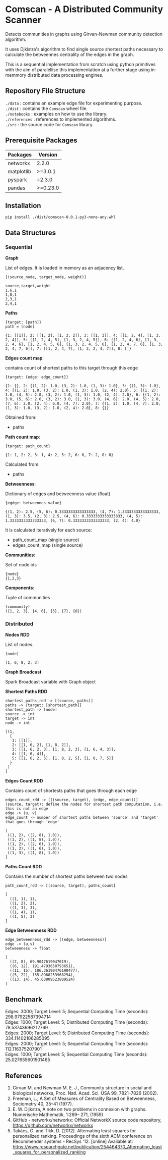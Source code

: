 # Comscan - A Distributed Community Scanner

Detects communities in graphs using Girvan-Newman community detection algorithm. 

It uses Djkistra's algorithm to find single source shortest paths necessary to calculate the betweennes centrality of the edges in the graph.

This is a sequential implementation from scratch using python primitives with the aim of paralellise 
this implementation at a further stage using in-memmory distributed data processing engines.

## Repository File Structure

`./data` : contains an example edge file for experimenting purpose.  
`./dist` : contains the `Comscan` wheel file.  
`./notebooks` : examples on how to use the library.  
`./references` : references to implemented algorithms.   
`./src` : the source code for `Comscan` library.  

## Prerequisite Packages

Packages|Version
---|---
networkx|2.2.0
matplotlib|>=3.0.1
pyspark|=2.3.0
pandas|>=0.23.0

## Installation

`pip install ./dist/comscan-0.0.1-py3-none-any.whl`

## Data Structures

### Sequential

**Graph**

List of edges. It is loaded in memory as an adjacency list.

    [(source_node, target_node, weight)]
    
    source,target,weight
    1,6,1
    1,8,1
    2,3,1
    2,4,1

**Paths**

    {target: [path]}
    path = [node]

    {1: [[1]], 2: [[1, 2], [1, 3, 2]], 3: [[1, 3]], 4: [[1, 2, 4], [1, 3, 2, 4]], 5: [[1, 2, 4, 5], [1, 3, 2, 4, 5]], 6: [[1, 2, 4, 6], [1, 3, 2, 4, 6], [1, 2, 4, 5, 6], [1, 3, 2, 4, 5, 6], [1, 2, 4, 7, 6], [1, 3, 2, 4, 7, 6]], 7: [[1, 2, 4, 7], [1, 3, 2, 4, 7]], 8: []}


**Edges count map**:

contains count of shortest paths to this target through this edge
 
    {target: {edge: edge_count}}
    
    {1: {}, 2: {(1, 2): 1.0, (3, 2): 1.0, (1, 3): 1.0}, 3: {(1, 3): 1.0}, 4: {(1, 2): 1.0, (3, 2): 1.0, (1, 3): 1.0, (2, 4): 2.0}, 5: {(1, 2): 1.0, (4, 5): 2.0, (3, 2): 1.0, (1, 3): 1.0, (2, 4): 2.0}, 6: {(1, 2): 3.0, (5, 6): 2.0, (3, 2): 3.0, (1, 3): 3.0, (4, 6): 2.0, (4, 5): 2.0, (7, 6): 2.0, (2, 4): 6.0, (4, 7): 2.0}, 7: {(1, 2): 1.0, (4, 7): 2.0, (1, 3): 1.0, (3, 2): 1.0, (2, 4): 2.0}, 8: {}}

Obtained from:
- paths

**Path count map**:

    {target: path_count}
    
    {1: 1, 2: 2, 3: 1, 4: 2, 5: 2, 6: 6, 7: 2, 8: 0}

Calculated from:
- paths 

**Betweenness**:

Dictionary of edges and betweenness value (float)

    {egdge: betweennes_value}
    
    {(1, 2): 2.5, (5, 6): 0.3333333333333333, (4, 7): 1.3333333333333333, (1, 3): 3.5, (2, 3): 2.5, (4, 6): 0.3333333333333333, (4, 5): 1.3333333333333333, (6, 7): 0.3333333333333333, (2, 4): 4.0}

It is calculated iteratively for each source:
- path_count_map (single source)
- edges_count_map (single source)

**Communities**:

Set of node ids

    {node}
    {1,2,3} 

**Components**:

Tuple of communities

    (community)
    ({1, 2, 3}, {4, 6}, {5}, {7}, {8})

### Distributed

**Nodes RDD**

List of nodes.

    [node]
    
    [1, 6, 8, 2, 3]

**Graph Broadcast**

Spark Broadcast variable with Graph object


**Shortest Paths RDD**

    shortest_paths_rdd -> [(source, paths)]
    paths -> {target: [shortest_path]}
    shortest_path -> [node]
    source -> int
    target -> int
    node -> int

    [(1,
      {
       1: [[1]],
       2: [[1, 6, 2], [1, 8, 2]],
       3: [[1, 6, 2, 3], [1, 8, 2, 3], [1, 6, 4, 3]],
       4: [[1, 6, 4]],
       5: [[1, 6, 2, 5], [1, 8, 2, 5], [1, 8, 7, 5]]
      }
     )
    ]

**Edges Count RDD**

Contains count of shortests paths that goes through each edge 

    edges_count_rdd -> [((source, target), (edge, edge_count))]
    (source, target): define the nodes for shortest path computation, i.e. this is not an edge
    edge -> (u, v)
    edge_count -> number of shortest paths between 'source' and 'target' that goes through 'edge'

    [
     ((1, 2), ((2, 8), 1.0)),
     ((1, 2), ((1, 8), 1.0)),
     ((1, 2), ((2, 6), 1.0)),
     ((1, 2), ((1, 6), 1.0)),
     ((1, 3), ((1, 8), 1.0))
    ]


**Paths Count RDD**

Contains the number of shortest paths between two nodes

    path_count_rdd -> [(source, target), paths_count]

    [
      ((1, 1), 1), 
      ((1, 2), 2), 
      ((1, 3), 3), 
      ((1, 4), 1), 
      ((1, 5), 3)
    ]

**Edge Betweenness RDD**

    edge_betweenness_rdd -> [(edge, betweenness)]
    edge -> (u,v)
    betweenness -> float

    [
      ((2, 8), 69.9047619047619),
      ((6, 12), 191.4793650793651),
      ((11, 15), 106.36190476190477),
      ((5, 22), 135.8968253968254),
      ((13, 14), 45.63809523809524)
    ]

## Benchmark

Edges: 3000;		Target Level: 5;			Sequential Computing Time (seconds): 298.97922587394714 \
Edges: 1000;		Target Level: 5;			Distributed Computing Time (seconds): 78.53743696212769 \
Edges: 2000;		Target Level: 5;			Distributed Computing Time (seconds): 334.11402106285095 \
Edges: 2000;		Target Level: 5;			Sequential Computing Time (seconds): 112.116375207901 \
Edges: 1000;		Target Level: 5;			Sequential Computing Time (seconds): 25.027655601501465

## References

1. Girvan M. and Newman M. E. J., Community structure in social and biological networks, Proc. Natl. Acad. Sci. USA 99, 7821–7826 (2002).
2. Freeman, L., A Set of Measures of Centrality Based on Betweenness, Sociometry 40, 35–41  (1977).
3. E. W. Dijkstra, A note on two problems in connexion with graphs. Numerische Mathematik, 1:269–
271, (1959)
4. GitHub - networkx/networkx: Official NetworkX source code repository, https://github.com/networkx/networkx
5. Takács, G. and Tikk, D. (2012). Alternating least squares for personalized ranking. 
Proceedings of the sixth ACM conference on Recommender systems - RecSys '12. 
[online] Available at: https://www.researchgate.net/publication/254464370_Alternating_least_squares_for_personalized_ranking
